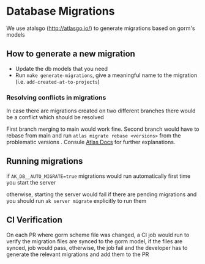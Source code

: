 # Database Migrations

We use atalsgo (http://atlasgo.io/) to generate migrations based on gorm's models

## How to generate a new migration
- Update the db models that you need
- Run `make generate-migrations`, give a meaningful name to the migration (i.e. `add-created-at-to-projects`)

### Resolving conflicts in migrations
In case there are migrations created on two different branches there would be a conflict which should be resolved

First branch merging to main would work fine. Second branch would have to rebase from main and run ```atlas migrate rebase <versions>``` from the problematic versions
. Consule [Atlas Docs](https://atlasgo.io/versioned/apply) for further explanations.

## Running migrations
if ```AK_DB__AUTO_MIGRATE=true``` migrations would run automatically first time you start the server


otherwise, starting the server would fail if there are pending migrations and you should run ```ak server migrate``` explicitly to run them


## CI Verification
On each PR where gorm scheme file was changed, a CI job would run to verify the migration files are synced to the gorm model, if the files are synced, job would pass, otherwise, the job fail and the developer has to generate the relevant migrations and add them to the PR
